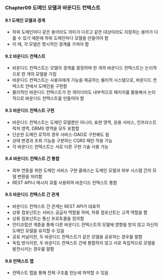 ### Chapter09 도메인 모델과 바운디드 컨텍스트

#### 9.1 도메인 모델과 경계

- 하위 도메인마다 같은 용어라도 의미가 다르고 같은 대상이라도 지칭하는 용어가 다를 수 있기 때문에 하위 도메인마다 모델을 만들어야 함
- 이 때, 각 모델은 명시적인 경계를 가져야 함

#### 9.2 바운디드 컨텍스트

- 바운디드 컨텍스트는 모델의 경계를 결정하며 한 개의 바운디드 컨텍스트는 논리적으로 한 개의 모델을 가짐
- 바운디드 컨텍스트는 사용자에게 기능을 제공하는 물리적 시스템으로, 바운디드 컨텍스트 안에서 도메인을 구현함
- 물리적인 바운디드 컨텍스트가 한 개이더라도 내부적으로 패키지를 활용해서 논리적으로 바운디드 컨텍스트를 만들어야 함

#### 9.3 바운디드 컨텍스트 구현

- 바운디드 컨텍스트는 도메인 모델뿐만 아니라, 표현 영역, 응용 서비스, 인프라스트럭처 영역, DBMS 영역을 모두 포함함
- 단순한 도메인 로직의 경우 서비스-DAO로 구현해도 됨
- 상태 변경과 조회 기능을 구분하는 CQRS 패턴 적용 가능
- 각 바운디드 컨텍스트는 서로 다른 구현 기술 사용 가능

#### 9.4 바운디드 컨텍스트 간 통합

- 외부 연동을 위한 도메인 서비스 구현 클래스는 도메인 모델과 외부 시스템 간의 모델 변환을 처리함
- REST API나 메시지 큐를 사용하여 바운디드 컨텍스트 통함

#### 9.5 바운디드 컨텍스트 간 관계

- 바운디드 컨텍스트 간 관계는 REST API가 대표적
- 상류 컴포넌트는 서비스 공급자 역할을 하며, 하류 컴포넌트는 고객 역할을 함
- 상류 컴포넌트는 통신 프로토콜을 정의함
- 안티코럽션 계층을 통해 다른 바운디드 컨텍스트의 모델에 영향을 받지 않고 자신의 도메인 모델을 유지할 수 있음
- 공유 커널이란, 두 바운디드 컨텍스트가 같은 모델을 공유하는 경우를 말함
- 독립 방식이란, 두 바운디드 컨텍스트 간에 통합하지 않고 서로 독립적으로 모델을 발전시키는 경우를 말함

#### 9.6 컨텍스트 맵

- 컨텍스트 맵을 통해 전체 구조를 한눈에 파악할 수 있음